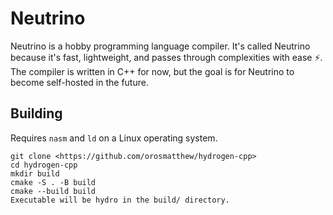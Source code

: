 # Neutrino
 Neutrino is a hobby programming language compiler. It's called Neutrino because it's fast, lightweight, and passes through complexities with ease ⚡.
 The compiler is written in C++ for now, but the goal is for Neutrino to become self-hosted in the future.


## Building
Requires `nasm` and `ld` on a Linux operating system.
```
git clone <https://github.com/orosmatthew/hydrogen-cpp>
cd hydrogen-cpp
mkdir build
cmake -S . -B build
cmake --build build
Executable will be hydro in the build/ directory.
```
